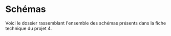 # Schémas

Voici le dossier rassemblant l'ensemble des schémas présents dans la fiche technique du projet 4.

